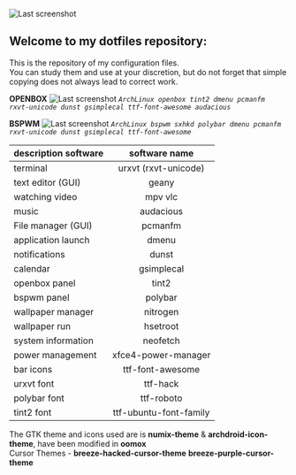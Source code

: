 ![Last screenshot](https://raw.githubusercontent.com/GhostKraft/dotfiles/master/.wallpaper/logo%20DF_GK.png)
## Welcome to my dotfiles repository:
This is the repository of my configuration files.
<br />You can study them and use at your discretion, but do not forget that simple copying does not always lead to correct work.


**OPENBOX**
![Last screenshot](https://raw.githubusercontent.com/GhostKraft/dotfiles/master/screenshot/openbox/openbox-grey-dragon.png)
*`ArchLinux openbox tint2 dmenu pcmanfm rxvt-unicode dunst gsimplecal ttf-font-awesome audacious`*


**BSPWM** 
![Last screenshot](https://raw.githubusercontent.com/GhostKraft/dotfiles/master/screenshot/bspwm/bspwm%20polybar-%20bark_blue.png)
*`ArchLinux bspwm sxhkd polybar dmenu pcmanfm rxvt-unicode dunst gsimplecal ttf-font-awesome`*





| description software     |      software name       |
| ------------------------ |:------------------------:|
| terminal                 | urxvt (rxvt-unicode)     |
| text editor  (GUI)       | geany             		  |
| watching video           | mpv vlc           		  |
| music                    | audacious	       		  |
| File manager (GUI)       | pcmanfm           	      |
| application launch       | dmenu      			  |
| notifications            | dunst            		  |
| calendar                 | gsimplecal      		  |
| openbox panel            | tint2           		  |
| bspwm panel              | polybar          		  |
| wallpaper manager        | nitrogen          		  |
| wallpaper run            | hsetroot          		  |
| system information       | neofetch          	      |
| power management         | xfce4-power-manager   	  |
| bar icons                | ttf-font-awesome         |
| urxvt font               | ttf-hack                 |
| polybar font             | ttf-roboto               |
| tint2 font               | ttf-ubuntu-font-family   |

The GTK theme and icons used are is **numix-theme** & **archdroid-icon-theme**, have been modified in **oomox**
<br />Cursor Themes - **breeze-hacked-cursor-theme** **breeze-purple-cursor-theme**
